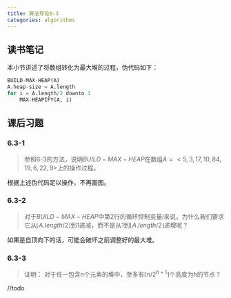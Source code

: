 ```yaml
---
title: 算法导论6-3
categories: algorithms
---
```


## 读书笔记

本小节讲述了将数组转化为最大堆的过程，伪代码如下：

```python
BUILD-MAX-HEAP(A)
A.heap-size = A.length
for i = A.length/2 downto 1
	MAX-HEAPIFY(A, i)
```

## 课后习题

### 6.3-1

> 参照6-3的方法，说明$BUILD-MAX-HEAP$在数组$A=<5,3, 17,10,84,19,6,22,9>$上的操作过程。

根据上述伪代码足以操作，不再画图。

### 6.3-2

> 对于$BUILD-MAX-HEAP$中第2行的循环控制变量$i$来说，为什么我们要求它从$\lfloor A.length /2 \rfloor$到1递减，而不是从1到$\lfloor A.length/2 \rfloor$递增呢？

如果是自顶向下的话，可能会破坏之前调整好的最大堆。

### 6.3-3

> 证明： 对于任一包含$n$个元素的堆中，至多有$\lceil n/2^{h+1} \rceil$个高度为$h$的节点？

//todo